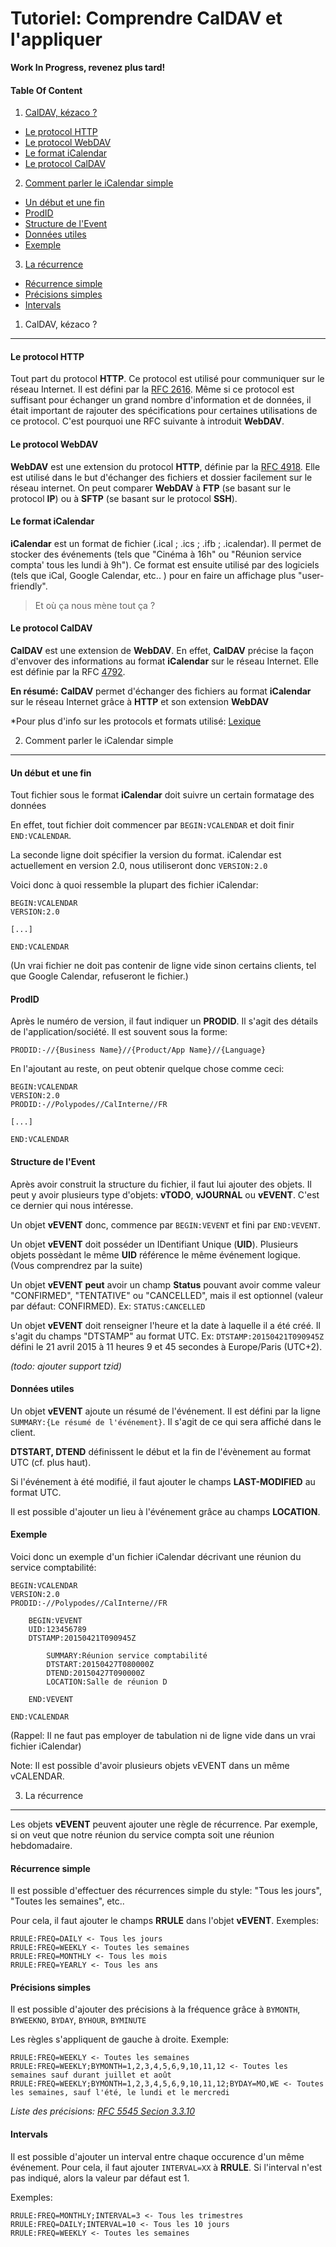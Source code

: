 Tutoriel: Comprendre CalDAV et l'appliquer
==========================================

**Work In Progress, revenez plus tard!**


#### Table Of Content

1. [CalDAV, kézaco ?](#1-caldav-k%C3%A9zaco-)
  * [Le protocol HTTP](#le-protocol-http)
  * [Le protocol WebDAV](#le-protocol-webdav)
  * [Le format iCalendar](#le-format-icalendar)
  * [Le protocol CalDAV](#le-protocol-caldav)
2. [Comment parler le iCalendar simple](#2-comment-parler-le-icalendar-simple)
  * [Un début et une fin](#un-d%C3%A9but-et-une-fin)
  * [ProdID](#prodid)
  * [Structure de l'Event](#structure-de-levent)
  * [Données utiles](#donn%C3%A9es-utiles)
  * [Exemple](#exemple)
3. [La récurrence](#3-la-r%C3%A9currence)
  * [Récurrence simple](#r%C3%A9currence-simple)
  * [Précisions simples](#pr%C3%A9cisions-simples)
  * [Intervals](#intervals)



1) CalDAV, kézaco ?
-------------------

#### Le protocol HTTP

Tout part du protocol **HTTP**. Ce protocol est utilisé pour communiquer sur le réseau Internet. Il est défini par la [RFC 2616](http://tools.ietf.org/html/rfc2616). Même si ce protocol est suffisant pour échanger un grand nombre d'information et de données, il était important de rajouter des spécifications pour certaines utilisations de ce protocol. C'est pourquoi une RFC suivante à introduit **WebDAV**.


#### Le protocol WebDAV

**WebDAV** est une extension du protocol **HTTP**, définie par la [RFC 4918](http://tools.ietf.org/html/rfc4918). Elle est utilisé dans le but d'échanger des fichiers et dossier facilement sur le réseau internet. On peut comparer **WebDAV** à **FTP** (se basant sur le protocol **IP**) ou à **SFTP** (se basant sur le protocol **SSH**).


#### Le format iCalendar

**iCalendar** est un format de fichier (.ical ; .ics ; .ifb ; .icalendar). Il permet de stocker des événements (tels que "Cinéma à 16h" ou "Réunion service compta' tous les lundi à 9h"). Ce format est ensuite utilisé par des logiciels (tels que iCal, Google Calendar, etc.. ) pour en faire un affichage plus "user-friendly".

> Et où ça nous mène tout ça ?


#### Le protocol CalDAV

**CalDAV** est une extension de **WebDAV**. En effet, **CalDAV** précise la façon d'envover des informations au format **iCalendar** sur le réseau Internet. Elle est définie par la RFC [4792](http://tools.ietf.org/html/rfc4791).


**En résumé:** **CalDAV** permet d'échanger des fichiers au format **iCalendar** sur le réseau Internet grâce à **HTTP** et son extension **WebDAV**

*Pour plus d'info sur les protocols et formats utilisé: [Lexique](https://github.com/LiberTIC/ODEV2/blob/master/Thibaud_Printemps2015/lexique.md)



2) Comment parler le iCalendar simple
-------------------------------------

#### Un début et une fin

Tout fichier sous le format **iCalendar** doit suivre un certain formatage des données

En effet, tout fichier doit commencer par `BEGIN:VCALENDAR` et doit finir `END:VCALENDAR`.

La seconde ligne doit spécifier la version du format. iCalendar est actuellement en version 2.0, nous utiliseront donc `VERSION:2.0`

Voici donc à quoi ressemble la plupart des fichier iCalendar:

```
BEGIN:VCALENDAR
VERSION:2.0

[...]

END:VCALENDAR
```

(Un vrai fichier ne doit pas contenir de ligne vide sinon certains clients, tel que Google Calendar, refuseront le fichier.)

#### ProdID

Après le numéro de version, il faut indiquer un **PRODID**. Il s'agit des détails de l'application/société. Il est souvent sous la forme:

`PRODID:-//{Business Name}//{Product/App Name}//{Language}`

En l'ajoutant au reste, on peut obtenir quelque chose comme ceci:

```
BEGIN:VCALENDAR
VERSION:2.0
PRODID:-//Polypodes//CalInterne//FR

[...]

END:VCALENDAR
```

#### Structure de l'Event

Après avoir construit la structure du fichier, il faut lui ajouter des objets. Il peut y avoir plusieurs type d'objets: **vTODO**, **vJOURNAL** ou **vEVENT**. C'est ce dernier qui nous intéresse.

Un objet **vEVENT** donc, commence par `BEGIN:VEVENT` et fini par `END:VEVENT`.

Un objet **vEVENT** doit posséder un IDentifiant Unique (**UID**). Plusieurs objets possèdant le même **UID** référence le même événement logique. (Vous comprendrez par la suite)

Un objet **vEVENT** **peut** avoir un champ **Status** pouvant avoir comme valeur "CONFIRMED", "TENTATIVE" ou "CANCELLED", mais il est optionnel (valeur par défaut: CONFIRMED). Ex: `STATUS:CANCELLED`

Un objet **vEVENT** doit renseigner l'heure et la date à laquelle il a été créé. Il s'agit du champs "DTSTAMP" au format UTC. Ex: `DTSTAMP:20150421T090945Z` défini le 21 avril 2015 à 11 heures 9 et 45 secondes à Europe/Paris (UTC+2).

*(todo: ajouter support tzid)*

#### Données utiles

Un objet **vEVENT** ajoute un résumé de l'événement. Il est défini par la ligne `SUMMARY:{Le résumé de l'événement}`. Il s'agit de ce qui sera affiché dans le client.

**DTSTART, DTEND** définissent le début et la fin de l'évènement au format UTC (cf. plus haut).

Si l'événement à été modifié, il faut ajouter le champs **LAST-MODIFIED** au format UTC.

Il est possible d'ajouter un lieu à l'événement grâce au champs **LOCATION**.


#### Exemple

Voici donc un exemple d'un fichier iCalendar décrivant une réunion du service comptabilité:
```
BEGIN:VCALENDAR
VERSION:2.0
PRODID:-//Polypodes//CalInterne//FR

	BEGIN:VEVENT
	UID:123456789
	DTSTAMP:20150421T090945Z

		SUMMARY:Réunion service comptabilité
		DTSTART:20150427T080000Z
		DTEND:20150427T090000Z
		LOCATION:Salle de réunion D

	END:VEVENT

END:VCALENDAR
```

(Rappel: Il ne faut pas employer de tabulation ni de ligne vide dans un vrai fichier iCalendar)

Note: Il est possible d'avoir plusieurs objets vEVENT dans un même vCALENDAR.


3) La récurrence
----------------

Les objets **vEVENT** peuvent ajouter une règle de récurrence. Par exemple, si on veut que notre réunion du service compta soit une réunion hebdomadaire.

#### Récurrence simple

Il est possible d'effectuer des récurrences simple du style: "Tous les jours", "Toutes les semaines", etc..

Pour cela, il faut ajouter le champs **RRULE** dans l'objet **vEVENT**. Exemples:

```
RRULE:FREQ=DAILY <- Tous les jours
RRULE:FREQ=WEEKLY <- Toutes les semaines
RRULE:FREQ=MONTHLY <- Tous les mois
RRULE:FREQ=YEARLY <- Tous les ans
```

#### Précisions simples

Il est possible d'ajouter des précisions à la fréquence grâce à `BYMONTH`, `BYWEEKNO`, `BYDAY`, `BYHOUR`, `BYMINUTE`

Les règles s'appliquent de gauche à droite. Exemple:

```
RRULE:FREQ=WEEKLY <- Toutes les semaines
RRULE:FREQ=WEEKLY;BYMONTH=1,2,3,4,5,6,9,10,11,12 <- Toutes les semaines sauf durant juillet et août
RRULE:FREQ=WEEKLY;BYMONTH=1,2,3,4,5,6,9,10,11,12;BYDAY=MO,WE <- Toutes les semaines, sauf l'été, le lundi et le mercredi
```

*Liste des précisions: [RFC 5545 Secion 3.3.10](http://tools.ietf.org/html/rfc5545#section-3.3.10)*

#### Intervals

Il est possible d'ajouter un interval entre chaque occurence d'un même événement. Pour cela, il faut ajouter `INTERVAL=XX` à **RRULE**.
Si l'interval n'est pas indiqué, alors la valeur par défaut est 1.

Exemples:

```
RRULE:FREQ=MONTHLY;INTERVAL=3 <- Tous les trimestres
RRULE:FREQ=DAILY;INTERVAL=10 <- Tous les 10 jours
RRULE:FREQ=WEEKLY <- Toutes les semaines
```